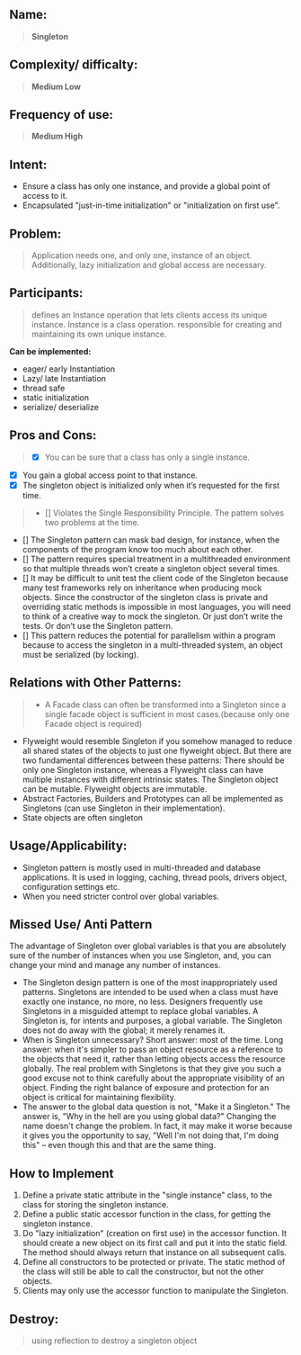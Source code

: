 
## Name:
>    **Singleton**

## Complexity/ difficalty:
>   **Medium Low**

## Frequency of use:
>   **Medium High**

## Intent:
- Ensure a class has only one instance, and provide a global point of access to it.
- Encapsulated "just-in-time initialization" or "initialization on first use".

## Problem:
>   Application needs one, and only one, instance of an object. Additionally, lazy initialization and global access are necessary.

## Participants:
> defines an Instance operation that lets clients access its unique instance. Instance is a class operation.
    responsible for creating and maintaining its own unique instance.

**Can be implemented:**
>
- eager/ early Instantiation
- Lazy/ late Instantiation
- thread safe
- static initialization
- serialize/ deserialize

## Pros and Cons:
> + [x] You can be sure that a class has only a single instance.
+ [x] You gain a global access point to that instance.
+ [x] The singleton object is initialized only when it’s requested for the first time.

> - [] Violates the Single Responsibility Principle. The pattern solves two problems at the time.
- [] The Singleton pattern can mask bad design, for instance, when the components of the program know too much about each other.
- [] The pattern requires special treatment in a multithreaded environment so that multiple threads won’t create a singleton object several times.
- [] It may be difficult to unit test the client code of the Singleton because many test frameworks rely on inheritance when producing mock objects. Since the constructor of the singleton class is private and overriding static methods is impossible in most languages, you will need to think of a creative way to mock the singleton. Or just don’t write the tests. Or don’t use the Singleton pattern.
- [] This pattern reduces the potential for parallelism within a program because to access the singleton in a multi-threaded system, an object must be serialized (by locking).

## Relations with Other Patterns:
> - A Facade class can often be transformed into a Singleton since a single facade object is sufficient in most cases.(because only one Facade object is required)
- Flyweight would resemble Singleton if you somehow managed to reduce all shared states of the objects to just one flyweight object. But there are two fundamental differences between these patterns:
            There should be only one Singleton instance, whereas a Flyweight class can have multiple instances with different intrinsic states.
            The Singleton object can be mutable. Flyweight objects are immutable.
- Abstract Factories, Builders and Prototypes can all be implemented as Singletons (can use Singleton in their implementation).
- State objects are often singleton

## Usage/Applicability:
- Singleton pattern is mostly used in multi-threaded and database applications. It is used in logging, caching, thread pools, drivers object, configuration settings etc.
- When you need stricter control over global variables.

## Missed Use/ Anti Pattern
The advantage of Singleton over global variables is that you are absolutely sure of the number of instances when you use Singleton, and, you can change your mind and manage any number of instances.

- The Singleton design pattern is one of the most inappropriately used patterns. Singletons are intended to be used when a class must have exactly one instance, no more, no less. Designers frequently use Singletons in a misguided attempt to replace global variables. A Singleton is, for intents and purposes, a global variable. The Singleton does not do away with the global; it merely renames it.
- When is Singleton unnecessary? Short answer: most of the time. Long answer: when it's simpler to pass an object resource as a reference to the objects that need it, rather than letting objects access the resource globally. The real problem with Singletons is that they give you such a good excuse not to think carefully about the appropriate visibility of an object. Finding the right balance of exposure and protection for an object is critical for maintaining flexibility.
- The answer to the global data question is not, "Make it a Singleton." The answer is, "Why in the hell are you using global data?" Changing the name doesn't change the problem. In fact, it may make it worse because it gives you the opportunity to say, "Well I'm not doing that, I'm doing this" – even though this and that are the same thing.

## How to Implement
1. Define a private static attribute in the "single instance" class, to the class for storing the singleton instance.
2. Define a public static accessor function in the class, for getting the singleton instance.
3. Do "lazy initialization" (creation on first use) in the accessor function. It should create a new object on its first call and put it into the static field. The method should always return that instance on all subsequent calls.
4. Define all constructors to be protected or private. The static method of the class will still be able to call the constructor, but not the other objects.
5. Clients may only use the accessor function to manipulate the Singleton.

## Destroy:
>   using reflection to destroy a singleton object
